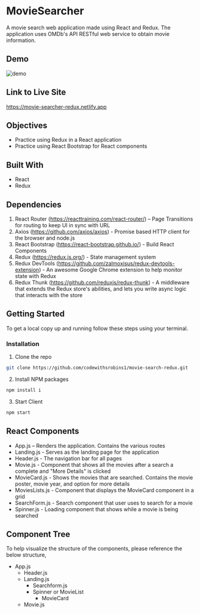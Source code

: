 # MovieSearcher

A movie search web application made using React and Redux. The application uses OMDb's API RESTful web service to obtain movie information.

## Demo

![demo](https://github.com/codewithsrobins1/movie-search-redux/blob/master/moviesearcher.gif)

## Link to Live Site

https://movie-searcher-redux.netlify.app

## Objectives

* Practice using Redux in a React application
* Practice using React Bootstrap for React components

## Built With

* React
* Redux

## Dependencies

1.	React Router (https://reacttraining.com/react-router/) – Page Transitions for routing to keep UI in sync with URL
2.  Axios (https://github.com/axios/axios) -  Promise based HTTP client for the browser and node.js
3.  React Bootstrap (https://react-bootstrap.github.io/) - Build React Components
4.  Redux (https://redux.js.org/) - State management system
5.  Redux DevTools (https://github.com/zalmoxisus/redux-devtools-extension) - An awesome Google Chrome extension to help monitor state with Redux
6.  Redux Thunk (https://github.com/reduxjs/redux-thunk) - A middleware that extends the Redux store's abilities, and lets you write async logic that interacts with the store

## Getting Started

To get a local copy up and running follow these steps using your terminal.

### Installation

1. Clone the repo
```sh
git clone https://github.com/codewithsrobins1/movie-search-redux.git
```
2. Install NPM packages
```sh
npm install i

```
3. Start Client
```sh
npm start

```

## React Components
* App.js – Renders the application. Contains the various routes
*	Landing.js - Serves as the landing page for the application
*	Header.js - The navigation bar for all pages
* Movie.js - Component that shows all the movies after a search a complete and "More Details" is clicked
* MovieCard.js - Shows the movies that are searched. Contains the movie poster, movie year, and option for more details
* MoviesLists.js - Component that displays the MovieCard component in a grid
* SearchForm.js - Search component that user uses to search for a movie
* Spinner.js - Loading component that shows while a movie is being searched

## Component Tree

To help visualize the structure of the components, please reference the below structure,

- App.js
  - Header.js
  - Landing.js
    - Searchform.js
    - Spinner or MovieList
      - MovieCard
  - Movie.js


